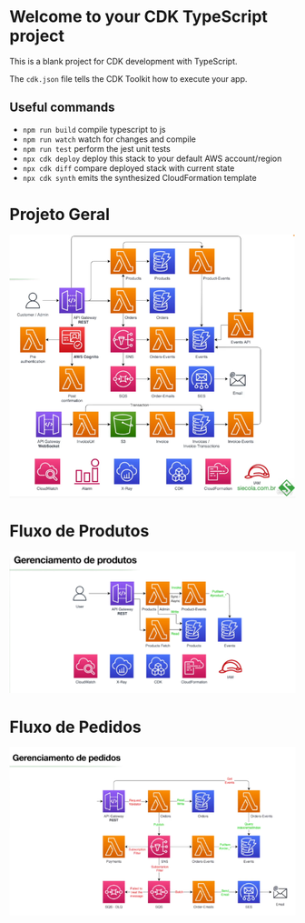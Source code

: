 # Welcome to your CDK TypeScript project

This is a blank project for CDK development with TypeScript.

The `cdk.json` file tells the CDK Toolkit how to execute your app.

## Useful commands

* `npm run build`   compile typescript to js
* `npm run watch`   watch for changes and compile
* `npm run test`    perform the jest unit tests
* `npx cdk deploy`  deploy this stack to your default AWS account/region
* `npx cdk diff`    compare deployed stack with current state
* `npx cdk synth`   emits the synthesized CloudFormation template


# Projeto Geral

![alt text](docs/images/0-general.png)

# Fluxo de Produtos

![alt text](docs/images/1-products.png)

# Fluxo de Pedidos

![alt text](docs/images/2-orders.png)